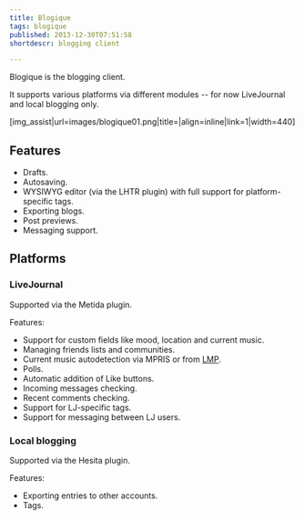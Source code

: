 ```yaml
---
title: Blogique
tags: blogique
published: 2013-12-30T07:51:58
shortdescr: blogging client

---
```


Blogique is the blogging client.

It supports various platforms via different modules -- for now LiveJournal
and local blogging only.

\[img\_assist|url=images/blogique01.png|title=|align=inline|link=1|width=440\]

Features
--------
- Drafts.
- Autosaving.
- WYSIWYG editor (via the LHTR plugin) with full support for
  platform-specific tags.
- Exporting blogs.
- Post previews.
- Messaging support.

Platforms
---------
### LiveJournal
Supported via the Metida plugin.

Features:

- Support for custom fields like mood, location and current music.
- Managing friends lists and communities.
- Current music autodetection via MPRIS or from [LMP](/plugins-lmp).
- Polls.
- Automatic addition of Like buttons.
- Incoming messages checking.
- Recent comments checking.
- Support for LJ-specific tags.
- Support for messaging between LJ users.

### Local blogging
Supported via the Hesita plugin.

Features:

- Exporting entries to other accounts.
- Tags.
